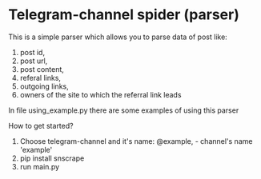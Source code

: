 # Telegram-channel spider (parser)

This is a simple parser which allows you to parse data of post like: 
  1. post id, 
  2. post url, 
  3. post content, 
  4. referal links, 
  5. outgoing links, 
  6. owners of the site to which the referral link leads

In file using_example.py there are some examples of using this parser

How to get started? 
1. Choose telegram-channel and it's name: @example, - channel's name 'example'
2. pip install snscrape
3. run main.py
